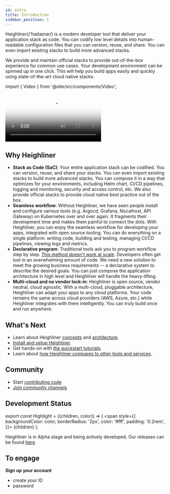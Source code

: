 ```yaml
---
id: intro
title: Introduction
sidebar_position: 1
---
```


Heighliner(/’haɪlaɪnər/) is a modern developer tool that deliver your application stack as code.
You can codify low level details into human-readable configuration files that you can version, reuse, and share.
You can even import existing stacks to build more advanced stacks.

We provide and maintain official stacks to provide out-of-the-box experience for common use cases.
Your development environment can be spinned up in one click.
This will help you build apps easily and quickly using state-of-the-art cloud native stacks.

import { Video } from '@site/src/components/Video';

<div
  style={{
    maxWidth: 800,
    height: 'auto',
    marginBottom: 50,
    marginTop: 50
  }}
>
  <Video
    poster="/img/homepage/video-poster.png"
    src="https://dl.h8r.io/Heighliner-Introduction-English.mp4"
  ></Video>
</div>

## Why Heighliner

- **Stack as Code (SaC)**:
    Your entire application stack can be codified.
    You can version, reuse, and share your stacks.
    You can even import existing stacks to build more advanced stacks.
    You can compose it in a way that optimizes for your environments, including Helm chart, CI/CD pipelines, logging and monitoring, security and access control, etc.
    We also provide official stacks to provide cloud native best practice out of the box.
- **Seamless workflow**:
    Without Heighliner, we have seen people install and configure various tools (e.g. Argocd, Grafana, Nocalhost, API Gateway) on Kubernetes over and over again.
    It fragments their development time and makes them painful to connect the dots.
    With Heighliner, you can enjoy the seamless workflow for developing your apps, integrated with open source tooling.
    You can do everything on a single platform: writing code, building and testing, managing CI/CD pipelines, viewing logs and metrics.
- **Declarative program**:
    Traditional tools ask you to program workflow step by step.
    [This method doesn't work at scale](https://www.usenix.org/publications/loginonline/prodspec-and-annealing-intent-based-actuation-google-production).
    Developers often get lost in an overwhelming amount of code.
    We need a new solution to meet the growing business requirements -- a declarative system to describe the desired goals.
    You can just compose the application architecture in high level and Heighliner will handle the heavy-lifting.
- **Multi-cloud and no vendor lock-in**:
    Heighliner is open source, vendor neutral, cloud agnostic.
    With a multi-cloud, pluggable architecture, Heighliner can adapt your apps to any cloud platforms.
    Your code remains the same across cloud providers (AWS, Azure, etc.) while Heighliner integrates with them intelligently.
    You can truly build once and run anywhere.

## What's Next

- Learn about Heighliner [concepts](/docs/overview/concepts) and [architecture](./arch.md).
- [Install and setup Heighliner](/docs/getting_started/installation).
- Get hands-on with [the quickstart tutorials](/docs/getting_started/first_app).
- Learn about [how Heighliner compares to other tools and services](./comparison.md).

## Community

- Start [contributing code](/docs/development/contributing)
- [Join community channels](/contact-us)

## Development Status

export const Highlight = ({children, color}) => (
  <span
    style={{
      backgroundColor: color,
      borderRadius: '2px',
      color: '#fff',
      padding: '0.2rem',
    }}>
    {children}
  </span>
);

Heighliner is in <Highlight color="#eb34ba">Alpha</Highlight> stage and being actively developed.
Our releases can be found [here](https://github.com/h8r-dev/heighliner/releases).
## To engage  
**Sign up your account**  
- create your ID
- password  